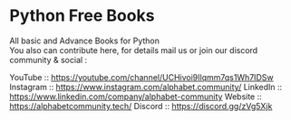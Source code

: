 # Python Free Books
All basic and Advance Books for Python     
You also can contribute here, for details mail us or join our discord community & social :

YouTube  :: https://youtube.com/channel/UCHivoi9Ilqmm7qs1Wh7IDSw
Instagram  :: https://www.instagram.com/alphabet.community/
LinkedIn   :: https://www.linkedin.com/company/alphabet-community
Website  :: https://alphabetcommunity.tech/
Discord :: https://discord.gg/zVg5Xjk
